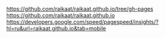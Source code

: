https://github.com/raikaat/raikaat.github.io/tree/gh-pages <br/>
https://github.com/raikaat/raikaat.github.io <br/>
https://developers.google.com/speed/pagespeed/insights/?hl=ru&url=raikaat.github.io&tab=mobile
